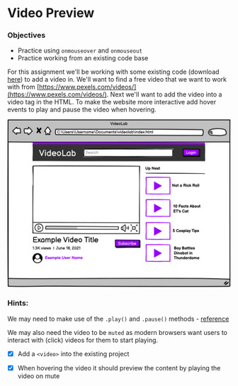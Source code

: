 # Video Preview

### Objectives

- Practice using `onmouseover` and `onmouseout`
- Practice working from an existing code base

For this assignment we'll be working with some existing code (download [here](https://s3.us-east-1.amazonaws.com/General_V88/boomyeah2015/codingdojo/curriculum/content/chapter/1624039965__video-preview.zip)) to add a video in. We'll want to find a free video that we want to work with from [https://www.pexels.com/videos/](https://www.pexels.com/videos/). Next we'll want to add the video into a video tag in the HTML. To make the website more interactive add hover events to play and pause the video when hovering.

![](VideoLab.png)

### Hints:

We may need to make use of the `.play()` and `.pause()` methods - [reference](https://www.w3schools.com/jsref/dom_obj_video.asp)

We may also need the video to be `muted` as modern browsers want users to interact with (click) videos for them to start playing.

- [x] Add a `<video>` into the existing project

-[x] When hovering the video it should preview the content by playing the video on mute
